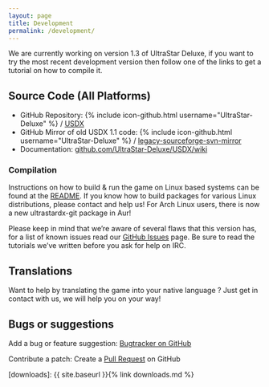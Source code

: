 ```yaml
---
layout: page
title: Development
permalink: /development/
---
```


We are currently working on version 1.3 of UltraStar Deluxe, if you want to try the most
recent development version then follow one of the links to get a tutorial on how to compile it.

## Source Code (All Platforms)

*  GitHub Repository: {% include icon-github.html username="UltraStar-Deluxe" %} / [USDX][USDX-repo]
*  GitHub Mirror of old USDX 1.1 code: {% include icon-github.html username="UltraStar-Deluxe" %} / [legacy-sourceforge-svn-mirror][USDX-legacy]
*  Documentation: [github.com/UltraStar-Deluxe/USDX/wiki][wiki]


### Compilation

Instructions on how to build & run the game on Linux based systems can be found at the [README][readme].
If you know how to build packages for various Linux distributions, please contact and help us! For Arch
Linux users, there is now a new ultrastardx-git package in Aur!

Please keep in mind that we’re aware of several flaws that this version has, for a list of known issues
read our [GitHub Issues][bugs] page. Be sure to read the tutorials we’ve written before you ask for help on IRC.

## Translations

Want to help by translating the game into your native language ? Just get in contact with us, we will help you on your way!

## Bugs or suggestions

Add a bug or feature suggestion: [Bugtracker on GitHub][bugs]

Contribute a patch: Create a [Pull Request][pr] on GitHub

[readme]: https://github.com/UltraStar-Deluxe/USDX/blob/master/README.md
[USDX-repo]: https://github.com/UltraStar-Deluxe/legacy-sourceforge-svn-mirror
[USDX-legacy]: https://github.com/Ultrastar-Deluxe/legacy-sourceforge-svn-mirror
[wiki]: https://github.com/UltraStar-Deluxe/USDX/wiki
[bugs]: https://github.com/UltraStar-Deluxe/USDX/issues
[pr]: https://github.com/UltraStar-Deluxe/mirror/pulls
[downloads]: {{ site.baseurl }}{% link downloads.md %}
